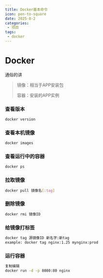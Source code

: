 ```yaml
---
title: Docker基本命令
icon: pen-to-square
date: 2025-8-2
categories:
 - 项目
tags:
 - docker
---
```

# Docker
通俗的讲

>镜像：相当于APP安装包
>
>容器：安装的APP实例

### 查看版本

```bash
docker version
```

### 查看本机镜像

```bash
docker images
```

### 查看运行中的容器

```bash
docker ps
```

### 拉取镜像

```bash
docker pull 镜像名[:tag]
```
### 删除镜像

```bash
docker rmi 镜像ID
```

### 给镜像打标签

```bash
docker tag 源镜像ID 新名字:新tag
example: docker tag nginx:1.25 mynginx:prod
```

### 运行容器

```bash
复制编辑
docker run -d -p 8080:80 nginx
```
